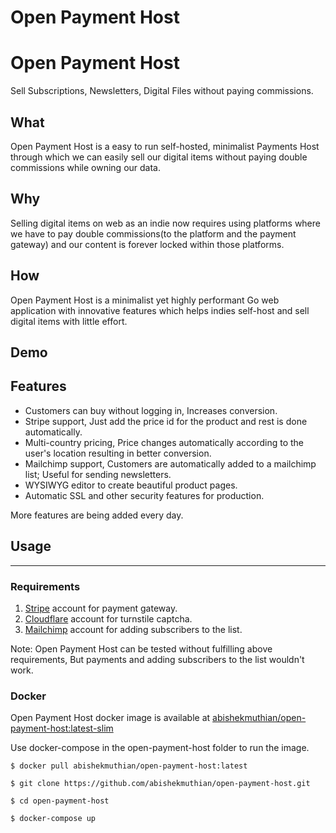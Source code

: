 # Open Payment Host

# Open Payment Host

Sell Subscriptions, Newsletters, Digital Files without paying commissions.

## What
Open Payment Host is a easy to run self-hosted, minimalist Payments Host through which we can easily sell our digital items without paying double commissions while owning our data.

## Why
Selling digital items on web as an indie now requires using platforms where we have to pay double commissions(to the platform and the payment gateway) and our content is forever locked within those platforms.

## How
Open Payment Host is a minimalist yet highly performant Go web application with innovative features which helps indies self-host and sell digital items with little effort.

## Demo

## Features
* Customers can buy without logging in, Increases conversion.
* Stripe support, Just add the price id for the product and rest is done automatically.
* Multi-country pricing, Price changes automatically according to the user's location resulting in better conversion.
* Mailchimp support, Customers are automatically added to a mailchimp list; Useful for sending newsletters.
* WYSIWYG editor to create beautiful product pages.
* Automatic SSL and other security features for production.

More features are being added every day.

## Usage
<hr>

### Requirements
1. [Stripe](https://stripe.com/) account for payment gateway.
2. [Cloudflare](https://www.cloudflare.com/) account for turnstile captcha.
3. [Mailchimp](https://mailchimp.com/) account for adding subscribers to the list.

Note: Open Payment Host can be tested without fulfilling above requirements, But payments and adding subscribers to the list wouldn't work.

### Docker
Open Payment Host docker image is available at [abishekmuthian/open-payment-host:latest-slim]()

Use docker-compose in the open-payment-host folder to run the image.

```
$ docker pull abishekmuthian/open-payment-host:latest

$ git clone https://github.com/abishekmuthian/open-payment-host.git

$ cd open-payment-host

$ docker-compose up
```


